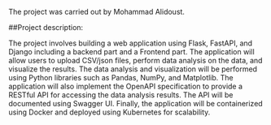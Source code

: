 The project was carried out by Mohammad Alidoust.

##Project description:

The project involves building a web application using Flask, FastAPI, and Django including a backend part and a Frontend part. 
The application will allow users to upload CSV/json files, perform data analysis on the data, and visualize the results. The data analysis and visualization will be performed using Python libraries such as Pandas, NumPy, and Matplotlib.
The application will also implement the OpenAPI specification to provide a RESTful API for accessing the data analysis results. The API will be documented using Swagger UI.
Finally, the application will be containerized using Docker and deployed using Kubernetes for scalability.
